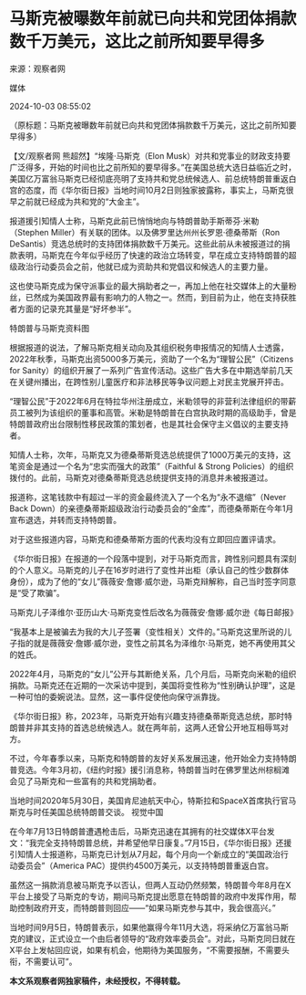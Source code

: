 # 马斯克被曝数年前就已向共和党团体捐款数千万美元，这比之前所知要早得多

来源：观察者网

媒体

2024-10-03 08:55:02

（原标题：马斯克被曝数年前就已向共和党团体捐款数千万美元，这比之前所知要早得多）

【文/观察者网 熊超然】“埃隆·马斯克（Elon Musk）对共和党事业的财政支持要广泛得多，开始的时间也比之前所知的要早得多。”在美国总统大选日益临近之时，美国亿万富翁马斯克已经彻底亮明了支持共和党总统候选人、前总统特朗普重返白宫的态度，而《华尔街日报》当地时间10月2日则独家披露称，事实上，马斯克很早之前就已经成为共和党的“大金主”。

报道援引知情人士称，马斯克此前已悄悄地向与特朗普助手斯蒂芬·米勒（Stephen Miller）有关联的团体。以及佛罗里达州州长罗恩·德桑蒂斯（Ron DeSantis）竞选总统时的支持团体捐款数千万美元。这些此前从未被报道过的捐款表明，马斯克在今年似乎经历了快速的政治立场转变，早在成立支持特朗普的超级政治行动委员会之前，他就已成为资助共和党倡议和候选人的主要力量。

这也使马斯克成为保守派事业的最大捐助者之一，再加上他在社交媒体上的大量粉丝，已然成为美国政界最有影响力的人物之一。然而，到目前为止，他在支持获胜者方面的记录充其量是“好坏参半”。

特朗普与马斯克资料图

根据报道的说法，了解马斯克相关动向及其组织税务申报情况的知情人士透露，2022年秋季，马斯克出资5000多万美元，资助了一个名为“理智公民”（Citizens for Sanity）的组织开展了一系列广告宣传活动。这些广告大多在中期选举前几天在关键州播出，在跨性别儿童医疗和非法移民等争议问题上对民主党展开抨击。

“理智公民”于2022年6月在特拉华州注册成立，米勒领导的非营利法律组织的带薪员工被列为该组织的董事和高管。米勒是特朗普在白宫执政时期的高级助手，曾是特朗普政府出台限制性移民政策的策划者，也是其社会保守主义倡议的主要支持者。

知情人士称，次年，马斯克又为德桑蒂斯竞选总统提供了1000万美元的支持，这笔资金是通过一个名为“忠实而强大的政策”（Faithful & Strong Policies）的组织拨付的。此前，马斯克对德桑蒂斯竞选总统提供支持的消息并未被报道过。

报道称，这笔钱款中有超过一半的资金最终流入了一个名为“永不退缩”（Never Back Down）的亲德桑蒂斯超级政治行动委员会的“金库”，而德桑蒂斯在今年1月宣布退选，并转而支持特朗普。

对于这些报道内容，马斯克和德桑蒂斯方面的代表均没有立即回应置评请求。

《华尔街日报》在报道的一个段落中提到，对于马斯克而言，跨性别问题具有深刻的个人意义。马斯克的儿子在16岁时进行了变性并出柜（承认自己的性少数群体身份），成为了他的“女儿”薇薇安·詹娜·威尔逊，马斯克辩解称，自己当时签字同意是“受了欺骗”。

马斯克儿子泽维尔·亚历山大·马斯克变性后改名为薇薇安·詹娜·威尔逊《每日邮报》

“我基本上是被骗去为我的大儿子签署（变性相关）文件的。”马斯克这里所说的儿子指的就是薇薇安·詹娜·威尔逊，变性之前其名为泽维尔·马斯克，她不再使用其父的姓氏。

2022年4月，马斯克的“女儿”公开与其断绝关系，几个月后，马斯克向米勒的组织捐款。马斯克还在近期的一次采访中提到，美国将变性称为“性别确认护理”，这是一种可怕的委婉说法。显然，这一事件促使他向保守派靠拢。

《华尔街日报》称，2023年，马斯克开始有兴趣支持德桑蒂斯竞选总统，那时特朗普并非其支持的首选总统候选人。就在两年前，这两人还曾公开地互相辱骂对方。

不过，今年春季以来，马斯克和特朗普的友好关系发展迅速，他开始全力支持特朗普竞选。今年3月初，《纽约时报》援引消息称，特朗普当时在佛罗里达州棕榈滩会见了马斯克和一些富有的共和党捐助者。

当地时间2020年5月30日，美国肯尼迪航天中心，特斯拉和SpaceX首席执行官马斯克与时任美国总统特朗普交谈。 视觉中国

在今年7月13日特朗普遭遇枪击后，马斯克迅速在其拥有的社交媒体X平台发文：“我完全支持特朗普总统，并希望他早日康复。”7月15日，《华尔街日报》还援引知情人士报道称，马斯克已计划从7月起，每个月向一个新成立的“美国政治行动委员会”（America PAC）提供约4500万美元，以支持特朗普重返白宫。

虽然这一捐款消息被马斯克予以否认，但两人互动仍然频繁，特朗普今年8月在X平台上接受了马斯克的专访，期间马斯克提出愿意在特朗普的政府中发挥作用，帮助控制政府开支，而特朗普则回应——“如果马斯克参与其中，我会很高兴。”

当地时间9月5日，特朗普表示，如果他赢得今年11月大选，将采纳亿万富翁马斯克的建议，正式设立一个由后者领导的“政府效率委员会”。对此，马斯克同日就在X平台上发帖回应说，如果有机会，他期待为美国服务，“不需要报酬，不需要头衔，不需要认可”。

**本文系观察者网独家稿件，未经授权，不得转载。**